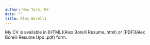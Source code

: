 ```yaml
---
author: New York, NY
date: ""
title: Alex Borelli
---
```


My CV is available in [HTML](Alex Borelli Resume..html) or [PDF](Alex Borelli Resume Upd..pdf) form.
